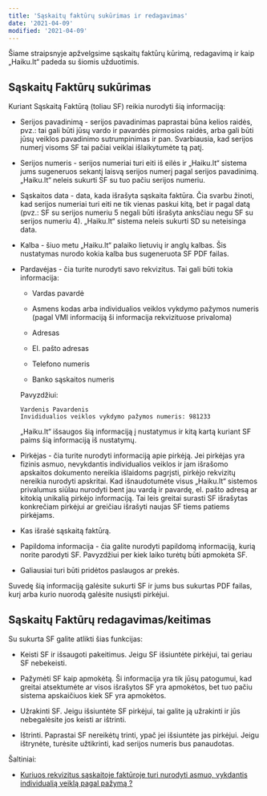 ```yaml
---
title: 'Sąskaitų faktūrų sukūrimas ir redagavimas'
date: '2021-04-09'
modified: '2021-04-09'
---
```


Šiame straipsnyje apžvelgsime sąskaitų faktūrų kūrimą, redagavimą
ir kaip „Haiku.lt“ padeda su šiomis užduotimis.

## Sąskaitų Faktūrų sukūrimas

Kuriant Sąskaitą Faktūrą (toliau SF) reikia nurodyti šią
informaciją:

* Serijos pavadinimą - serijos pavadinimas paprastai būna kelios
  raidės, pvz.: tai gali būti jūsų vardo ir pavardės pirmosios
  raidės, arba gali būti jūsų veiklos pavadinimo sutrumpinimas ir
  pan. Svarbiausia, kad serijos numerį visoms SF tai pačiai
  veiklai išlaikytumėte tą patį.

* Serijos numeris - serijos numeriai turi eiti iš eilės ir
  „Haiku.lt“ sistema jums sugeneruos sekantį laisvą serijos numerį
  pagal serijos pavadinimą. „Haiku.lt“ neleis sukurti SF su tuo
  pačiu serijos numeriu.

* Sąskaitos data - data, kada išrašyta sąskaita faktūra. Čia
  svarbu žinoti, kad serijos numeriai turi eiti ne tik vienas
  paskui kitą, bet ir pagal datą (pvz.: SF su serijos numeriu 5
  negali būti išrašyta anksčiau negu SF su serijos numeriu 4).
  „Haiku.lt“ sistema neleis sukurti SD su neteisinga data.

* Kalba - šiuo metu „Haiku.lt“ palaiko lietuvių ir anglų kalbas.
  Šis nustatymas nurodo kokia kalba bus sugeneruota SF PDF failas.

* Pardavėjas - čia turite nurodyti savo rekvizitus. Tai gali būti
  tokia informacija:

  * Vardas pavardė

  * Asmens kodas arba individualios veiklos vykdymo pažymos
    numeris (pagal VMI informaciją ši informacija rekvizituose
    privaloma)

  * Adresas

  * El. pašto adresas

  * Telefono numeris

  * Banko sąskaitos numeris

  Pavyzdžiui:

  ```text
  Vardenis Pavardenis
  Invididualios veiklos vykdymo pažymos numeris: 981233
  ```

  „Haiku.lt“ išsaugos šią informaciją į nustatymus ir kitą kartą
  kuriant SF paims šią informaciją iš nustatymų.

* Pirkėjas - čia turite nurodyti informaciją apie pirkėją. Jei
  pirkėjas yra fizinis asmuo, nevykdantis individualios veiklos ir
  jam išrašomo apskaitos dokumento nereikia išlaidoms pagrįsti,
  pirkėjo rekvizitų nereikia nurodyti apskritai. Kad išnaudotumėte
  visus „Haiku.lt“ sistemos privalumus siūlau nurodyti bent jau
  vardą ir pavardę, el. pašto adresą ar kitokią unikalią pirkėjo
  informaciją. Tai leis greitai surasti SF išrašytas konkrečiam
  pirkėjui ar greičiau išrašyti naujas SF tiems patiems pirkėjams.

* Kas išrašė sąskaitą faktūrą.

* Papildoma informacija - čia galite nurodyti papildomą
  informaciją, kurią norite parodyti SF. Pavyzdžiui per kiek laiko
  turėtų būti apmokėta SF.

* Galiausiai turi būti pridėtos paslaugos ar prekės.

Suvedę šią informaciją galėsite sukurti SF ir jums bus sukurtas
PDF failas, kurį arba kurio nuorodą galėsite nusiųsti pirkėjui.

## Sąskaitų Faktūrų redagavimas/keitimas

Su sukurta SF galite atlikti šias funkcijas:

* Keisti SF ir išsaugoti pakeitimus. Jeigu SF išsiuntėte pirkėjui,
  tai geriau SF nebekeisti.

* Pažymėti SF kaip apmokėtą. Ši informacija yra tik jūsų
  patogumui, kad greitai atsektumėte ar visos išrašytos SF yra
  apmokėtos, bet tuo pačiu sistema apskaičiuos kiek SF yra
  apmokėtos.

* Užrakinti SF. Jeigu išsiuntėte SF pirkėjui, tai galite ją
  užrakinti ir jūs nebegalėsite jos keisti ar ištrinti.

* Ištrinti. Paprastai SF nereikėtų trinti, ypač jei išsiuntėte jas
  pirkėjui. Jeigu ištrynėte, turėsite užtikrinti, kad serijos
  numeris bus panaudotas.

Šaltiniai:

* [Kuriuos rekvizitus sąskaitoje faktūroje turi nurodyti asmuo, vykdantis individualią veiklą pagal pažymą ?](https://www.vmi.lt/cms/teises-aktai-ir-komentarai177/-/asset_publisher/1VeP/content/kuriuos-rekvizitus-saskaitoje-fakturoje-turi-nurodyti-asmuo-vykdantis-individualia-veikla-pagal-pazyma-/10174?accessibility=true)
